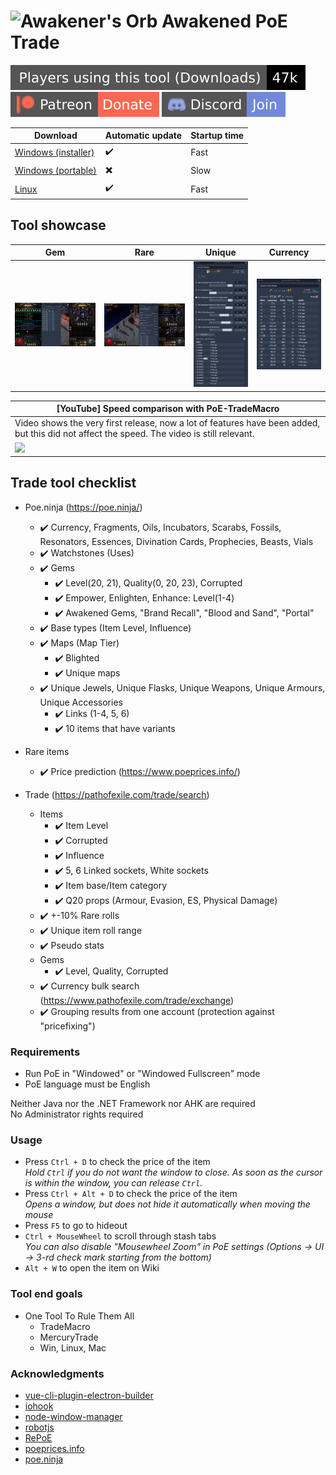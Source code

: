 # ![Awakener's Orb](https://web.poecdn.com/image/Art/2DItems/Currency/TransferOrb.png) Awakened PoE Trade

[![](./showcase/total-000-flat-square.svg)](https://somsubhra.com/github-release-stats/?username=SnosMe&repository=awakened-poe-trade)
[![](./showcase/Patreon-Donate-F96854-style-flat-square-logo-patreon.svg)](https://patreon.com/awakened_poe_trade)
[![](./showcase/Discrod-Join-7289DA.svg)](https://discord.gg/hXgSDS6)


| Download | Automatic update | Startup time |
|----------|------------------|--------------|
| [Windows (installer)](https://github.com/SnosMe/awakened-poe-trade/releases/download/v0.13.0/Awakened-PoE-Trade-Setup-0.13.0.exe) | :heavy_check_mark: | Fast |
| [Windows (portable)](https://github.com/SnosMe/awakened-poe-trade/releases/download/v0.13.0/Awakened-PoE-Trade-0.13.0.exe) | :heavy_multiplication_x: | Slow |
| [Linux](https://github.com/SnosMe/awakened-poe-trade/releases/download/v0.13.0/Awakened-PoE-Trade-0.13.0.AppImage) | :heavy_check_mark: | Fast |

## Tool showcase

| Gem | Rare | Unique | Currency |
|-----|------|--------|----------|
| ![](./showcase/gem.png?raw=true) | ![](./showcase/rare.png?raw=true) | ![](./showcase/unique.png?raw=true) | ![](./showcase/currency.png?raw=true) |

| [YouTube] Speed comparison with PoE-TradeMacro |
|-----|
| Video shows the very first release, now a lot of features have been added, but this did not affect the speed. The video is still relevant. |
| [![](http://img.youtube.com/vi/PCohkEmWRT8/0.jpg)](http://www.youtube.com/watch?v=PCohkEmWRT8 "") |

## Trade tool checklist

- Poe.ninja (https://poe.ninja/)
  - :heavy_check_mark: Currency, Fragments, Oils, Incubators, Scarabs, Fossils, Resonators, Essences, Divination Cards, Prophecies, Beasts, Vials
  - :heavy_check_mark: Watchstones (Uses)
  - :heavy_check_mark: Gems
    - :heavy_check_mark: Level(20, 21), Quality(0, 20, 23), Corrupted
    - :heavy_check_mark: Empower, Enlighten, Enhance: Level(1-4)
    - :heavy_check_mark: Awakened Gems, "Brand Recall", "Blood and Sand", "Portal"
  - :heavy_check_mark: Base types (Item Level, Influence)
  - :heavy_check_mark: Maps (Map Tier)
    - :heavy_check_mark: Blighted
    - :heavy_check_mark: Unique maps
  - :heavy_check_mark: Unique Jewels, Unique Flasks, Unique Weapons, Unique Armours, Unique Accessories
    - :heavy_check_mark: Links (1-4, 5, 6)
    - :heavy_check_mark: 10 items that have variants

- Rare items
  - :heavy_check_mark: Price prediction (https://www.poeprices.info/)

- Trade (https://pathofexile.com/trade/search)
  - Items
    - :heavy_check_mark: Item Level
    - :heavy_check_mark: Corrupted
    - :heavy_check_mark: Influence
    - :heavy_check_mark: 5, 6 Linked sockets, White sockets
    - :heavy_check_mark: Item base/Item category
    - :heavy_check_mark: Q20 props (Armour, Evasion, ES, Physical Damage)
  - :heavy_check_mark: +-10% Rare rolls
  - :heavy_check_mark: Unique item roll range
  - :heavy_check_mark: Pseudo stats
  - Gems
    - :heavy_check_mark: Level, Quality, Corrupted
  - :heavy_check_mark: Currency bulk search (https://www.pathofexile.com/trade/exchange)
  - :heavy_check_mark: Grouping results from one account (protection against "pricefixing")

### Requirements

- Run PoE in "Windowed" or "Windowed Fullscreen" mode
- PoE language must be English

Neither Java nor the .NET Framework nor AHK are required\
No Administrator rights required

### Usage
- Press `Ctrl + D` to check the price of the item\
  *Hold `Ctrl` if you do not want the window to close. As soon as the cursor is within the window, you can release `Ctrl`.*
- Press `Ctrl + Alt + D` to check the price of the item\
  *Opens a window, but does not hide it automatically when moving the mouse*
- Press `F5` to go to hideout
- `Ctrl + MouseWheel` to scroll through stash tabs\
  *You can also disable "Mousewheel Zoom" in PoE settings (Options -> UI -> 3-rd check mark starting from the bottom)*
- `Alt + W` to open the item on Wiki

### Tool end goals
- One Tool To Rule Them All
  - TradeMacro
  - MercuryTrade
  - Win, Linux, Mac

### Acknowledgments

- [vue-cli-plugin-electron-builder](https://github.com/nklayman/vue-cli-plugin-electron-builder)
- [iohook](https://github.com/wilix-team/iohook)
- [node-window-manager](https://github.com/sentialx/node-window-manager)
- [robotjs](https://github.com/octalmage/robotjs)
- [RePoE](https://github.com/brather1ng/RePoE)
- [poeprices.info](https://www.poeprices.info/)
- [poe.ninja](https://poe.ninja/)
